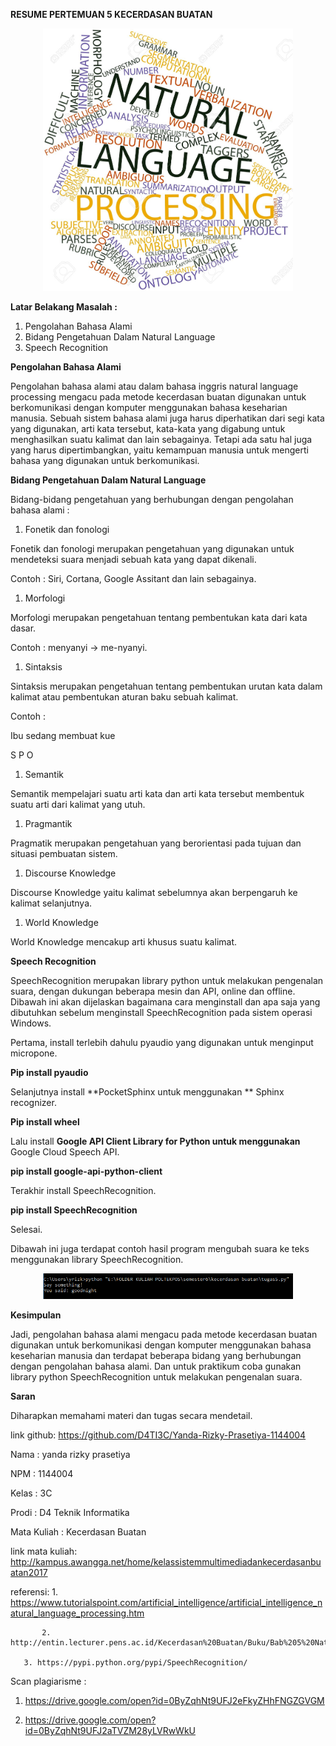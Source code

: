 **RESUME PERTEMUAN 5 KECERDASAN BUATAN**

<p align="center">
  <img src="../../img/5.jpg" width="400px">

**Latar Belakang Masalah :**

1. Pengolahan Bahasa Alami
2. Bidang Pengetahuan Dalam Natural Language
3. Speech Recognition

**Pengolahan Bahasa Alami**

Pengolahan bahasa alami atau dalam bahasa inggris natural language processing mengacu pada metode kecerdasan buatan digunakan untuk berkomunikasi dengan komputer menggunakan bahasa keseharian manusia. Sebuah sistem bahasa alami juga harus diperhatikan dari segi kata yang digunakan, arti kata tersebut, kata-kata yang digabung untuk menghasilkan suatu kalimat dan lain sebagainya. Tetapi ada satu hal juga yang harus dipertimbangkan, yaitu kemampuan manusia untuk mengerti bahasa yang digunakan untuk berkomunikasi.

**Bidang Pengetahuan Dalam Natural Language**

Bidang-bidang pengetahuan yang berhubungan dengan pengolahan bahasa alami :

1. Fonetik dan fonologi

Fonetik dan fonologi merupakan pengetahuan yang digunakan untuk mendeteksi suara menjadi sebuah kata yang dapat dikenali.

Contoh : Siri, Cortana, Google Assitant dan lain sebagainya.

1. Morfologi

Morfologi merupakan pengetahuan tentang pembentukan kata dari kata dasar.

Contoh : menyanyi -&gt; me-nyanyi.

1. Sintaksis

Sintaksis merupakan pengetahuan tentang pembentukan urutan kata dalam kalimat atau pembentukan aturan baku sebuah kalimat.

Contoh :

Ibu sedang membuat kue

S                P                   O

1. Semantik

Semantik mempelajari suatu arti kata dan arti kata tersebut membentuk suatu arti dari kalimat yang utuh.

1. Pragmantik

Pragmatik merupakan pengetahuan yang berorientasi pada tujuan dan situasi pembuatan sistem.

1. Discourse Knowledge

Discourse Knowledge yaitu kalimat sebelumnya akan berpengaruh ke kalimat selanjutnya.

1. World Knowledge

World Knowledge mencakup arti khusus suatu kalimat.

**Speech Recognition**

SpeechRecognition merupakan library python untuk melakukan pengenalan suara, dengan dukungan beberapa mesin dan API, online dan offline. Dibawah ini akan dijelaskan bagaimana cara menginstall dan apa saja yang dibutuhkan sebelum menginstall SpeechRecognition pada sistem operasi Windows.

Pertama, install terlebih dahulu pyaudio yang digunakan untuk menginput micropone.

**Pip install pyaudio**

Selanjutnya install  **PocketSphinx untuk menggunakan ** Sphinx recognizer.

**Pip install wheel**

Lalu install  **Google API Client Library for Python untuk menggunakan** Google Cloud Speech API.

**pip install google-api-python-client**

Terakhir install SpeechRecognition.

**pip install SpeechRecognition**

Selesai.

Dibawah ini juga terdapat contoh hasil program mengubah suara ke teks menggunakan library SpeechRecognition.

<p align="center">
  <img src="../../img/hsl.PNG" width="400px">

**Kesimpulan**

Jadi, pengolahan bahasa alami mengacu pada metode kecerdasan buatan digunakan untuk berkomunikasi dengan komputer menggunakan bahasa keseharian manusia dan terdapat beberapa bidang yang berhubungan dengan pengolahan bahasa alami. Dan untuk praktikum coba gunakan library python SpeechRecognition untuk melakukan pengenalan suara.

**Saran**

Diharapkan memahami materi dan tugas secara mendetail.

link github: https://github.com/D4TI3C/Yanda-Rizky-Prasetiya-1144004

Nama : yanda rizky prasetiya
   
NPM : 1144004

Kelas : 3C

Prodi : D4 Teknik Informatika

Mata Kuliah : Kecerdasan Buatan

link mata kuliah: http://kampus.awangga.net/home/kelassistemmultimediadankecerdasanbuatan2017

referensi: 1. https://www.tutorialspoint.com/artificial_intelligence/artificial_intelligence_natural_language_processing.htm

           2. http://entin.lecturer.pens.ac.id/Kecerdasan%20Buatan/Buku/Bab%205%20Natural%20Language%20Processing.pdf 

	   3. https://pypi.python.org/pypi/SpeechRecognition/

Scan plagiarisme :

1. https://drive.google.com/open?id=0ByZqhNt9UFJ2eFkyZHhFNGZGVGM

2. https://drive.google.com/open?id=0ByZqhNt9UFJ2aTVZM28yLVRwWkU